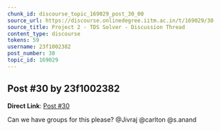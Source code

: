 ```yaml
---
chunk_id: discourse_topic_169029_post_30_00
source_url: https://discourse.onlinedegree.iitm.ac.in/t/169029/30
source_title: Project 2 - TDS Solver - Discussion Thread
content_type: discourse
tokens: 59
username: 23f1002382
post_number: 30
topic_id: 169029
---
```


## Post #30 by 23f1002382

**Direct Link**: [Post #30](https://discourse.onlinedegree.iitm.ac.in/t/169029/30)

Can we have groups for this please? @Jivraj @carlton @s.anand
